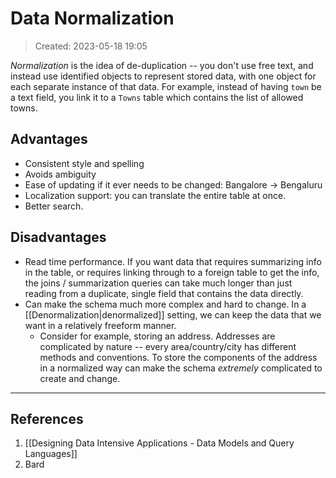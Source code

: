 # Data Normalization
> Created: 2023-05-18 19:05

_Normalization_ is the idea of de-duplication -- you don't use free text, and instead use identified objects to represent stored data, with one object for each separate instance of that data. For example, instead of having `town` be a text field, you link it to a `Towns` table which contains the list of allowed towns.

## Advantages

+ Consistent style and spelling
+ Avoids ambiguity
+ Ease of updating if it ever needs to be changed: Bangalore → Bengaluru
+ Localization support: you can translate the entire table at once.
+ Better search.

## Disadvantages

+ Read time performance. If you want data that requires summarizing info in the table, or requires linking through to a foreign table to get the info, the joins / summarization queries can take much longer than just reading from a duplicate, single field that contains the data directly.
+ Can make the schema much more complex and hard to change. In a [[Denormalization|denormalized]] setting, we can keep the data that we want in a relatively freeform manner.
	+ Consider for example, storing an address. Addresses are complicated by nature -- every area/country/city has different methods and conventions. To store the components of the address in a normalized way can make the schema _extremely_ complicated to create and change.


----

## References
1. [[Designing Data Intensive Applications - Data Models and Query Languages]]
2. Bard